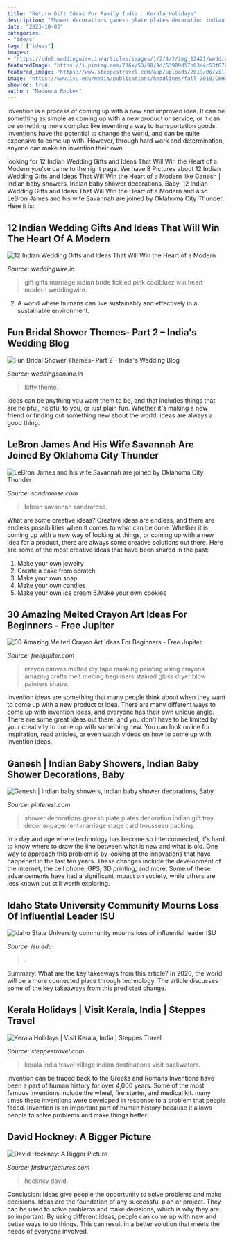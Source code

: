 ```yaml
---
title: "Return Gift Ideas For Family India : Kerala Holidays"
description: "Shower decorations ganesh plate plates decoration indian gift tray decor engagement marriage stage card trousseau packing"
date: "2023-10-03"
categories:
- "ideas"
tags: ["ideas"]
images:
- "https://cdn0.weddingwire.in/articles/images/1/2/4/2/img_12421/wedding-gifts-tickled-pink-lead-image.jpg"
featuredImage: "https://i.pinimg.com/736x/53/98/9d/53989d57b63e4c53f678ee9a249b2d87--wedding-mandap-ganesh.jpg"
featured_image: "https://www.steppestravel.com/app/uploads/2019/06/village-boat-view-backwaters-kerala-india.jpg"
image: "https://www.isu.edu/media/publications/headlines/fall-2019/CWHOGLodore2.JPG"
ShowToc: true
author: "Madonna Becker"
---
```



Invention is a process of coming up with a new and improved idea. It can be something as simple as coming up with a new product or service, or it can be something more complex like inventing a way to transportation goods. Inventions have the potential to change the world, and can be quite expensive to come up with. However, through hard work and determination, anyone can make an invention their own.

	

		
looking for 12 Indian Wedding Gifts and Ideas That Will Win the Heart of a Modern you've came to the right page. We have 8 Pictures about 12 Indian Wedding Gifts and Ideas That Will Win the Heart of a Modern like Ganesh | Indian baby showers, Indian baby shower decorations, Baby, 12 Indian Wedding Gifts and Ideas That Will Win the Heart of a Modern and also LeBron James and his wife Savannah are joined by Oklahoma City Thunder. Here it is:
		
    
## 12 Indian Wedding Gifts And Ideas That Will Win The Heart Of A Modern

<img loading=lazy src="https://cdn0.weddingwire.in/articles/images/1/2/4/2/img_12421/wedding-gifts-tickled-pink-lead-image.jpg" onerror="this.onerror=null;this.src='https://tse3.mm.bing.net/th?id=OIP.tSKVWYhdBX_eBPkJ89JAcwHaFj&amp;pid=15.1';" alt="12 Indian Wedding Gifts and Ideas That Will Win the Heart of a Modern">

_Source: weddingwire.in_

>gift gifts marriage indian bride tickled pink coolbluez win heart modern weddingwire. 

	

2. A world where humans can live sustainably and effectively in a sustainable environment. 

    
## Fun Bridal Shower Themes- Part 2 – India&#039;s Wedding Blog

<img loading=lazy src="https://www.weddingsonline.in/blog/wp-content/uploads/2014/01/5.jpg" onerror="this.onerror=null;this.src='https://tse2.mm.bing.net/th?id=OIP.OYJRCUGJJUQ6td-bwiaaSAHaJ3&amp;pid=15.1';" alt="Fun Bridal Shower Themes- Part 2 – India&#039;s Wedding Blog">

_Source: weddingsonline.in_

>kitty theme. 

	

Ideas can be anything you want them to be, and that includes things that are helpful, helpful to you, or just plain fun. Whether it's making a new friend or finding out something new about the world, ideas are always a good thing.

    
## LeBron James And His Wife Savannah Are Joined By Oklahoma City Thunder

<img loading=lazy src="http://sandrarose.com/wp-content/uploads/2019/09/chris-paul-and-wife-BG.jpg" onerror="this.onerror=null;this.src='https://tse2.mm.bing.net/th?id=OIP.x842_tl-CNWdZGz2o9WWnwHaMF&amp;pid=15.1';" alt="LeBron James and his wife Savannah are joined by Oklahoma City Thunder">

_Source: sandrarose.com_

>lebron savannah sandrarose. 

	

What are some creative ideas?
Creative ideas are endless, and there are endless possibilities when it comes to what can be done. Whether it is coming up with a new way of looking at things, or coming up with a new idea for a product, there are always some creative solutions out there. Here are some of the most creative ideas that have been shared in the past:
1. Make your own jewelry 
2. Create a cake from scratch 
3. Make your own soap 
4. Make your own candles 
5. Make your own ice cream 
6.Make your own cookies 

    
## 30 Amazing Melted Crayon Art Ideas For Beginners - Free Jupiter

<img loading=lazy src="http://www.freejupiter.com/wp-content/uploads/2019/06/Amazing-Melted-Crayon-Art-Ideas-For-Beginners-6-1.jpg" onerror="this.onerror=null;this.src='https://tse4.mm.bing.net/th?id=OIP.YXNA3i3szUTjRshI8iyjNAHaJf&amp;pid=15.1';" alt="30 Amazing Melted Crayon Art Ideas For Beginners - Free Jupiter">

_Source: freejupiter.com_

>crayon canvas melted diy tape masking painting using crayons amazing crafts melt melting beginners stained glass dryer blow painters shape. 

	

Invention ideas are something that many people think about when they want to come up with a new product or idea. There are many different ways to come up with invention ideas, and everyone has their own unique angle. There are some great ideas out there, and you don't have to be limited by your creativity to come up with something new. You can look online for inspiration, read articles, or even watch videos on how to come up with invention ideas.

    
## Ganesh | Indian Baby Showers, Indian Baby Shower Decorations, Baby

<img loading=lazy src="https://i.pinimg.com/736x/53/98/9d/53989d57b63e4c53f678ee9a249b2d87--wedding-mandap-ganesh.jpg" onerror="this.onerror=null;this.src='https://tse2.mm.bing.net/th?id=OIP.lbpDNJPochgEkCsCgyjryAHaLG&amp;pid=15.1';" alt="Ganesh | Indian baby showers, Indian baby shower decorations, Baby">

_Source: pinterest.com_

>shower decorations ganesh plate plates decoration indian gift tray decor engagement marriage stage card trousseau packing. 

	

In a day and age where technology has become so interconnected, it's hard to know where to draw the line between what is new and what is old. One way to approach this problem is by looking at the innovations that have happened in the last ten years. These changes include the development of the internet, the cell phone, GPS, 3D printing, and more. Some of these advancements have had a significant impact on society, while others are less known but still worth exploring.

    
## Idaho State University Community Mourns Loss Of Influential Leader ISU

<img loading=lazy src="https://www.isu.edu/media/publications/headlines/fall-2019/CWHOGLodore2.JPG" onerror="this.onerror=null;this.src='https://tse3.mm.bing.net/th?id=OIP.NvAutubbtvhmyMiodcpy_QHaFj&amp;pid=15.1';" alt="Idaho State University community mourns loss of influential leader ISU">

_Source: isu.edu_

>. 

	

Summary: What are the key takeaways from this article?
In 2020, the world will be a more connected place through technology. The article discusses some of the key takeaways from this predicted change.

    
## Kerala Holidays | Visit Kerala, India | Steppes Travel

<img loading=lazy src="https://www.steppestravel.com/app/uploads/2019/06/village-boat-view-backwaters-kerala-india.jpg" onerror="this.onerror=null;this.src='https://tse3.mm.bing.net/th?id=OIP.uu-PmqS4vNKB2N0usuXLYwHaEK&amp;pid=15.1';" alt="Kerala Holidays | Visit Kerala, India | Steppes Travel">

_Source: steppestravel.com_

>kerala india travel village indian destinations visit backwaters. 

	

Invention can be traced back to the Greeks and Romans
Inventions have been a part of human history for over 4,000 years. Some of the most famous inventions include the wheel, fire starter, and medical kit. many times these inventions were developed in response to a problem that people faced. Invention is an important part of human history because it allows people to solve problems and make things better.

    
## David Hockney: A Bigger Picture

<img loading=lazy src="http://firstrunfeatures.com/media/share/fb_hockney.jpg" onerror="this.onerror=null;this.src='https://tse3.mm.bing.net/th?id=OIP.Sg2Zoxf2jo_eEFV-FvFt8gHaD3&amp;pid=15.1';" alt="David Hockney: A Bigger Picture">

_Source: firstrunfeatures.com_

>hockney david. 

	

Conclusion: Ideas give people the opportunity to solve problems and make decisions.
Ideas are the foundation of any successful plan or project. They can be used to solve problems and make decisions, which is why they are so important. By using different ideas, people can come up with new and better ways to do things. This can result in a better solution that meets the needs of everyone involved.


